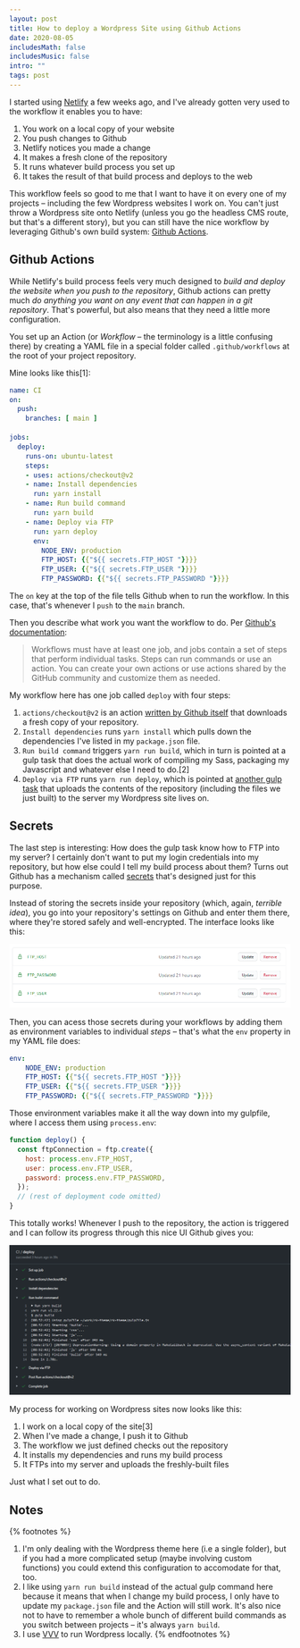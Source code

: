 ```yaml
---
layout: post
title: How to deploy a Wordpress Site using Github Actions
date: 2020-08-05
includesMath: false
includesMusic: false
intro: ""
tags: post
---
```


I started using [Netlify](https://www.netlify.com/) a few weeks ago, and I've already gotten very used to the workflow it enables you to have:

1. You work on a local copy of your website
2. You push changes to Github
3. Netlify notices you made a change
3. It makes a fresh clone of the repository
3. It runs whatever build process you set up
3. It takes the result of that build process and deploys to the web

This workflow feels so good to me that I want to have it on every one of my projects – including the few Wordpress websites I work on. You can't just throw a Wordpress site onto Netlify (unless you go the headless CMS route, but that's a different story), but you can still have the nice workflow by leveraging Github's own build system: [Github Actions](https://github.com/features/actions).

## Github Actions

While Netlify's build process feels very much designed to *build and deploy the website when you push to the repository*, Github actions can pretty much *do anything you want on any event that can happen in a git repository*. That's powerful, but also means that they need a little more configuration.

You set up an Action (or *Workflow* – the terminology is a little confusing there) by creating a YAML file in a special folder called ```.github/workflows``` at the root of your project repository.

Mine looks like this[1]:

```yaml
name: CI
on:
  push:
    branches: [ main ]

jobs:
  deploy:
    runs-on: ubuntu-latest
    steps:
    - uses: actions/checkout@v2
    - name: Install dependencies
      run: yarn install
    - name: Run build command
      run: yarn build
    - name: Deploy via FTP
      run: yarn deploy
      env:
        NODE_ENV: production
        FTP_HOST: {{"${{ secrets.FTP_HOST "}}}}
        FTP_USER: {{"${{ secrets.FTP_USER "}}}}
        FTP_PASSWORD: {{"${{ secrets.FTP_PASSWORD "}}}}
```

The ```on``` key at the top of the file tells Github when to run the workflow. In this case, that's whenever I ```push``` to the ```main``` branch.

Then you describe what work you want the workflow to do. Per [Github's documentation](https://docs.github.com/en/actions/configuring-and-managing-workflows/configuring-a-workflow):

> Workflows must have at least one job, and jobs contain a set of steps that perform individual tasks. Steps can run commands or use an action. You can create your own actions or use actions shared by the GitHub community and customize them as needed.

My workflow here has one job called ```deploy``` with four steps: 

1. ```actions/checkout@v2``` is an action [written by Github itself](https://github.com/marketplace/actions/checkout) that downloads a fresh copy of your repository.
1. ```Install dependencies``` runs ```yarn install``` which pulls down the dependencies I've listed in my ```package.json``` file.
1. ```Run build command``` triggers ```yarn run build```, which in turn is pointed at a gulp task that does the actual work of compiling my Sass, packaging my Javascript and whatever else I need to do.[2]
1. ```Deploy via FTP``` runs ```yarn run deploy```, which is pointed at [another gulp task](https://www.npmjs.com/package/vinyl-ftp) that uploads the contents of the repository (including the files we just built) to the server my Wordpress site lives on.

## Secrets

The last step is interesting: How does the gulp task know how to FTP into my server? I certainly don't want to put my login credentials into my repository, but how else could I tell my build process about them? Turns out Github has a mechanism called [secrets](https://docs.github.com/en/actions/configuring-and-managing-workflows/creating-and-storing-encrypted-secrets) that's designed just for this purpose.


Instead of storing the secrets inside your repository (which, again, *terrible idea*), you go into your repository's settings on Github and enter them there, where they're stored safely and well-encrypted. The interface looks like this:

![Screenshot showing github secrets interface](/assets/gh-secrets.png)

Then, you can acess those secrets during your workflows by adding them as environment variables to individual *steps*  – that's what the ```env``` property in my YAML file does:

```yaml
env:
    NODE_ENV: production
    FTP_HOST: {{"${{ secrets.FTP_HOST "}}}}
    FTP_USER: {{"${{ secrets.FTP_USER "}}}}
    FTP_PASSWORD: {{"${{ secrets.FTP_PASSWORD "}}}}
```

Those environment variables make it all the way down into my gulpfile, where I access them using ```process.env```:

```js
function deploy() {
  const ftpConnection = ftp.create({
    host: process.env.FTP_HOST,
    user: process.env.FTP_USER,
    password: process.env.FTP_PASSWORD,
  });
  // (rest of deployment code omitted)
}
```

This totally works! Whenever I push to the repository, the action is triggered and I can follow its progress through this nice UI Github gives you:

![Screenshot of github actions interface](/assets/gh-action.png)

My process for working on Wordpress sites now looks like this:

1. I work on a local copy of the site[3]
2. When I've made a change, I push it to Github
3. The workflow we just defined checks out the repository
4. It installs my dependencies and runs my build process
5. It FTPs into my server and uploads the freshly-built files

Just what I set out to do.


## Notes
{% footnotes %}
1. I'm only dealing with the Wordpress theme here (i.e a single folder), but if you had a more complicated setup (maybe involving custom functions) you could extend this configuration to accomodate for that, too.
2. I like using ```yarn run build``` instead of the actual gulp command here because it means that when I change my build process, I only have to update my ```package.json``` file and the Action will still work. It's also nice not to have to remember a whole bunch of different build commands as you switch between projects – it's always ```yarn build```.
3. I use [VVV](https://github.com/Varying-Vagrant-Vagrants/VVV) to run Wordpress locally.
{% endfootnotes %}